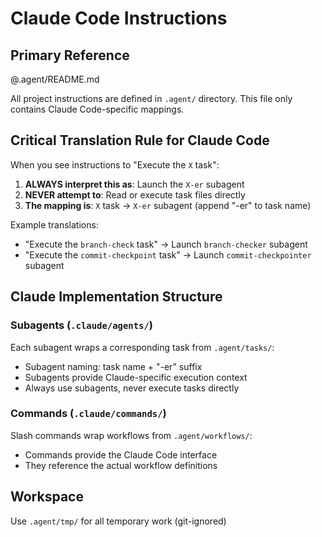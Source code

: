 # Claude Code Instructions

## Primary Reference

@.agent/README.md

All project instructions are defined in `.agent/` directory. This file only contains Claude Code-specific mappings.

## Critical Translation Rule for Claude Code

When you see instructions to "Execute the `X` task":

1. **ALWAYS interpret this as**: Launch the `X-er` subagent
2. **NEVER attempt to**: Read or execute task files directly
3. **The mapping is**: `X` task → `X-er` subagent (append "-er" to task name)

Example translations:

- "Execute the `branch-check` task" → Launch `branch-checker` subagent
- "Execute the `commit-checkpoint` task" → Launch `commit-checkpointer` subagent

## Claude Implementation Structure

### Subagents (`.claude/agents/`)

Each subagent wraps a corresponding task from `.agent/tasks/`:

- Subagent naming: task name + "-er" suffix
- Subagents provide Claude-specific execution context
- Always use subagents, never execute tasks directly

### Commands (`.claude/commands/`)

Slash commands wrap workflows from `.agent/workflows/`:

- Commands provide the Claude Code interface
- They reference the actual workflow definitions

## Workspace

Use `.agent/tmp/` for all temporary work (git-ignored)
